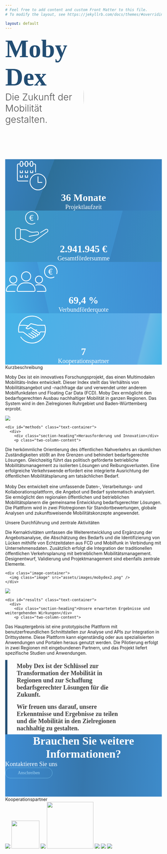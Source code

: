 ```yaml
---
# Feel free to add content and custom Front Matter to this file.
# To modify the layout, see https://jekyllrb.com/docs/themes/#overriding-theme-defaults

layout: default
---
```



<div class="borderless" style="display: flex;">
  <div style="flex: 1" class="centered">
      <div style="color: #224D73; font-size: 80px; font-family: 'Fira Sans'; font-weight: 800; word-wrap: break-word">Moby Dex</div>
      <div style="color: #545454; font-size: 30px; font-weight: 300;">Die Zukunft der Mobilit&auml;t gestalten.</div>
  </div>
  <div style="flex: 1; overflow: hidden; display: flex; align-items: flex-start;">
    <div class="text-container borderless" style="display: flex; align-items: center; height: 400px;">
      <img style="flex-shrink: 0; height: 500px; width: 600px; border-radius: 50% 0 0 50% / 70%;" src="assets/images/mobydex0.png" />
    </div>
  </div>
</div>


<div class="factbox-container">
  <div class="factbox-item" style="background: linear-gradient(111deg, #3780BE 0%, #3278AB 28%, #2D6F98 28%, #3983C4 100%);">
    <div>
<svg width="171" height="105" viewBox="0 0 171 105" fill="none" xmlns="http://www.w3.org/2000/svg">
<path d="M55.515 37.15V43.15H48.145V37.15M64.765 37.15V43.15H72.135V37.15M81.385 37.15V43.15H88.755V37.15M48.145 52.05V58.05H55.515V52.05M64.765 52.05V58.05H72.135V52.05M56.515 15.28H64.225M48.055 15.28H42.725C40.735 15.28 39.125 16.89 39.125 18.88V66.3C39.125 68.29 40.735 69.9 42.725 69.9H72.835M97.785 41.31V18.89C97.785 16.9 96.175 15.29 94.185 15.29H89.245M73.465 15.29H80.015M105.485 56.3V74.42H118.165M56.415 19.14V10.76C56.415 8.68999 54.735 6.99999 52.655 6.99999H51.905C49.835 6.99999 48.145 8.67999 48.145 10.76V19.14C48.145 21.21 49.825 22.9 51.905 22.9H52.655C54.725 22.9 56.415 21.22 56.415 19.14ZM72.585 19.14V10.76C72.585 8.68999 70.905 6.99999 68.825 6.99999H68.075C66.005 6.99999 64.315 8.67999 64.315 10.76V19.14C64.315 21.21 65.995 22.9 68.075 22.9H68.825C70.895 22.9 72.585 21.22 72.585 19.14ZM88.755 19.14V10.76C88.755 8.68999 87.075 6.99999 84.995 6.99999H84.245C82.175 6.99999 80.485 8.67999 80.485 10.76V19.14C80.485 21.21 82.165 22.9 84.245 22.9H84.995C87.065 22.9 88.755 21.22 88.755 19.14ZM105.485 47.18C91.315 47.18 79.825 58.67 79.825 72.84C79.825 87.01 91.315 98.5 105.485 98.5C119.655 98.5 131.145 87.01 131.145 72.84C131.145 58.67 119.655 47.18 105.485 47.18Z" stroke="white" stroke-width="2.53" stroke-linecap="round" stroke-linejoin="round"/>
</svg>
    </div>
    <div style="align-self: stretch; text-align: center; color: white; font-size: 32px; font-family: 'Fira Sans'; font-weight: 800; word-wrap: break-word">36 Monate</div>
    <div style="align-self: stretch; text-align: center; color: white; font-size: 20px; font-family: 'Fira Sans'; font-weight: 350; word-wrap: break-word">Projektlaufzeit</div>
  </div>

  <div class="factbox-item" style="background: linear-gradient(105deg, #3A97C3 0%, #3D8FCD 69%, #3884BF 69%, #398BC0 100%);">
    <div>
<svg width="171" height="105" viewBox="0 0 171 105" fill="none" xmlns="http://www.w3.org/2000/svg">
  <path d="M49.815 88.6338L73.075 99.7438C79.815 102.964 87.755 102.364 93.945 98.1738L135.405 68.3438C137.505 66.9238 138.075 64.0738 136.685 61.9538C135.345 59.9138 132.665 59.2638 130.545 60.4638L113.425 70.6338M76.905 82.8138L103.685 77.8438C106.125 77.3938 107.815 75.1338 107.555 72.6538C107.285 70.0538 104.985 68.1438 102.385 68.3738L90.615 69.5238C84.925 69.9838 79.245 68.5738 74.425 65.5138L72.965 64.5838C69.665 62.4938 65.845 61.3838 61.945 61.3838H49.335M104.495 29.8338C106.945 22.6738 105.275 14.4138 99.515 8.77375C91.545 0.953754 78.755 1.09375 70.965 9.09375C63.175 17.0938 63.305 29.9138 71.275 37.7338C77.965 44.2938 88.035 45.2538 95.715 40.6738M43.075 94.0138H39.305C36.035 94.0138 33.375 91.3638 33.375 88.0838V62.0638C33.375 58.7938 36.025 56.1338 39.305 56.1338H43.075C46.345 56.1338 49.005 58.7838 49.005 62.0638V88.0838C49.005 91.3538 46.355 94.0138 43.075 94.0138Z" stroke="white" stroke-width="2.2" stroke-linecap="round" stroke-linejoin="round"/>
  <path d="M83.465 29.5237C84.225 30.2437 85.295 30.6037 86.665 30.6037C87.375 30.6037 88.005 30.5037 88.575 30.3137C89.145 30.1237 89.775 29.8437 90.465 29.4837V31.4337C89.795 31.7637 89.135 32.0137 88.485 32.1937C87.835 32.3637 87.115 32.4537 86.315 32.4537C84.455 32.4537 82.945 31.9137 81.785 30.8337C80.625 29.7537 79.885 28.1837 79.565 26.1137H77.205L77.585 24.5637H79.485V22.0337H77.205L77.585 20.4837H79.595C80.015 18.4137 80.825 16.8137 82.055 15.6837C83.275 14.5537 84.735 13.9837 86.435 13.9837C88.135 13.9837 89.795 14.4637 91.295 15.4337L90.395 17.0037C89.705 16.5837 89.075 16.2837 88.505 16.1037C87.935 15.9237 87.275 15.8337 86.535 15.8337C85.395 15.8337 84.445 16.2137 83.675 16.9737C82.905 17.7337 82.355 18.9037 82.035 20.4837H89.065L88.685 22.0337H81.905V24.5637H88.175L87.825 26.1137H81.995C82.225 27.6737 82.725 28.8037 83.485 29.5237H83.465Z" fill="white" stroke-width="2.2" stroke-linecap="round" stroke-linejoin="round"/>
</svg>
    </div>
    <div style="align-self: stretch; text-align: center; color: white; font-size: 32px; font-family: 'Fira Sans'; font-weight: 800; word-wrap: break-word">2.941.945 &euro;</div>
    <div style="align-self: stretch; text-align: center; color: white; font-size: 20px; font-family: 'Fira Sans'; font-weight: 350; word-wrap: break-word">Gesamtf&ouml;rdersumme</div>
  </div>

  <div class="factbox-item" style="background: linear-gradient(77deg, #44AFE4 0%, #3F95D6 26%, #42A1DD 26%, #3E8CD2 100%);">
    <div>
<svg width="171" height="105" viewBox="0 0 171 105" fill="none" xmlns="http://www.w3.org/2000/svg">
<path d="M103.105 94.75H128.245C129.745 94.75 130.965 93.53 130.965 92.03C130.965 81.75 122.635 73.42 112.355 73.42H104.925C102.715 73.42 100.595 73.7999 98.635 74.5099M35.955 74.52C33.995 73.81 31.875 73.43 29.665 73.43H22.235C11.955 73.43 3.625 81.76 3.625 92.04C3.625 93.54 4.845 94.7599 6.345 94.7599H31.485M165.845 37.76C168.295 30.62 166.625 22.39 160.865 16.76C152.895 8.95995 140.105 9.09995 132.315 17.07C124.515 25.04 124.655 37.83 132.625 45.62C139.315 52.16 149.385 53.12 157.065 48.55M82.095 46.46C82.095 54.63 75.475 61.26 67.295 61.26C59.115 61.26 52.495 54.64 52.495 46.46C52.495 38.28 59.115 31.66 67.295 31.66C75.475 31.66 82.095 38.28 82.095 46.46ZM96.085 91.25C96.085 78 85.345 67.25 72.085 67.25H62.505C49.255 67.25 38.505 77.99 38.505 91.25C38.505 93.19 40.075 94.75 42.005 94.75H92.565C94.505 94.75 96.065 93.18 96.065 91.25H96.085ZM108.645 45.42C102.305 45.42 97.175 50.56 97.175 56.89C97.175 63.22 102.315 68.36 108.645 68.36C114.975 68.36 120.115 63.22 120.115 56.89C120.115 50.56 114.975 45.42 108.645 45.42ZM14.475 56.9C14.475 63.24 19.615 68.37 25.945 68.37C32.275 68.37 37.415 63.23 37.415 56.9C37.415 50.56 32.275 45.43 25.945 45.43C19.605 45.43 14.475 50.57 14.475 56.9Z" stroke="white" stroke-width="2.53" stroke-linecap="round" stroke-linejoin="round"/>
<path d="M144.805 37.46C145.565 38.18 146.635 38.53 148.005 38.53C148.715 38.53 149.345 38.44 149.915 38.25C150.485 38.06 151.115 37.78 151.805 37.42V39.36C151.135 39.69 150.475 39.94 149.825 40.11C149.175 40.28 148.455 40.37 147.655 40.37C145.795 40.37 144.285 39.83 143.125 38.75C141.965 37.67 141.225 36.1 140.905 34.05H138.545L138.925 32.5H140.825V29.98H138.545L138.925 28.43H140.935C141.355 26.37 142.165 24.77 143.395 23.64C144.615 22.51 146.075 21.94 147.775 21.94C149.475 21.94 151.135 22.42 152.635 23.39L151.735 24.95C151.045 24.53 150.415 24.24 149.845 24.05C149.275 23.87 148.615 23.78 147.875 23.78C146.735 23.78 145.785 24.16 145.015 24.92C144.245 25.68 143.695 26.85 143.375 28.42H150.405L150.025 29.97H143.245V32.49H149.515L149.165 34.04H143.335C143.565 35.59 144.065 36.73 144.825 37.44L144.805 37.46Z" fill="white"/>
</svg>
    </div>
    <div style="align-self: stretch; text-align: center; color: white; font-size: 32px; font-family: 'Fira Sans'; font-weight: 800; word-wrap: break-word">69,4 %</div>
    <div style="align-self: stretch; text-align: center; color: white; font-size: 20px; font-family: 'Fira Sans'; font-weight: 350; word-wrap: break-word">Verbundf&ouml;rderquote</div>
  </div>

  <div class="factbox-item" style="background: linear-gradient(104deg, #45B3E7 0%, #5EABE7 85%, #6ABAE7 86%, #46B4E7 100%);">
    <div>
<svg width="171" height="105" viewBox="0 0 171 105" fill="none" xmlns="http://www.w3.org/2000/svg">
<path d="M86.785 56.47L103.215 67.1C104.785 68.12 105.235 70.22 104.225 71.79C103.205 73.36 101.105 73.81 99.535 72.8L83.175 62.22M76.005 65.64L92.985 76.62C94.555 77.64 96.655 77.19 97.675 75.61C98.695 74.04 98.245 71.94 96.665 70.92L83.115 62.15M44.215 60.6H57.815L73.855 72.37L85.225 79.72C86.795 80.74 88.895 80.29 89.915 78.71C90.935 77.14 90.485 75.04 88.905 74.02L75.975 65.65M96.675 54.44L101.295 53.45M126.755 38.41H104.825L82.505 33.15L66.875 47.47C73.075 52.95 78.935 48.14 81.785 45.31L108.925 62.71C110.495 63.73 110.945 65.83 109.935 67.4C108.915 68.97 106.815 69.42 105.245 68.41L86.845 56.51M74.195 40.37L61.845 38.42H45.245M128.305 59.76H113.955L110.135 63.37M118.325 23.2C110.395 14.49 98.955 9 86.225 9C62.285 9 42.875 28.41 42.875 52.35C42.875 55.17 43.145 57.93 43.655 60.6M50.135 76.37C57.905 88.02 71.165 95.69 86.225 95.69C110.165 95.69 129.575 76.28 129.575 52.34C129.575 47.47 128.775 42.79 127.295 38.43" stroke="white" stroke-width="2.53" stroke-linecap="round" stroke-linejoin="round"/>
</svg>
    </div>
    <div style="align-self: stretch; text-align: center; color: white; font-size: 32px; font-family: 'Fira Sans'; font-weight: 800; word-wrap: break-word">7</div>
    <div style="align-self: stretch; text-align: center; color: white; font-size: 20px; font-family: 'Fira Sans'; font-weight: 350; word-wrap: break-word">Kooperationspartner</div>
  </div>
</div>


<div class="text-container">
  <div id="description" class="section-heading">Kurzbeschreibung</div>
  <p class="content" style="max-width: 750px;">
Moby Dex ist ein innovatives Forschungsprojekt, das einen Multimodalen Mobilit&auml;ts-Index entwickelt.
Dieser Index stellt das Verh&auml;ltnis von Mobilit&auml;tsangebot und -nachfrage dar und verwendet unter anderem Mobilfunkdaten und Floating Car Data (FCD).
Moby Dex erm&ouml;glicht den bedarfsgerechten Ausbau nachhaltiger Mobilit&auml;t in ganzen Regionen.
Das System wird in den Zielregionen Ruhrgebiet und Baden-W&uuml;rttemberg erprobt.
  </p>
</div>


<div class="grid-container">
  <div class="grid-row">
    <div class="image-container">
      <img src="assets/images/mobydex1.png" />
    </div>

    <div id="methods" class="text-container">
      <div>
        <div class="section-heading">Herausforderung und Innovation</div>
        <p class="two-column-content">
Die herk&ouml;mmliche Orientierung des &ouml;ffentlichen Nahverkehrs an r&auml;umlichen Zust&auml;ndigkeiten st&ouml;&szlig;t an ihre Grenzen und behindert bedarfsgerechte L&ouml;sungen.
Gleichzeitig f&uuml;hrt das politisch gef&ouml;rderte betriebliche Mobilit&auml;tsmanagement zu isolierten L&ouml;sungen und Reibungsverlusten.
Eine erfolgreiche Verkehrswende erfordert eine integrierte Ausrichtung der &ouml;ffentlichen Mobilit&auml;tsplanung am tats&auml;chlichen Bedarf.<br/><br/>
Moby Dex entwickelt eine umfassende Daten-, Verarbeitungs- und Kollaborationsplattform, die Angebot und Bedarf systematisch analysiert.
Sie erm&ouml;glicht den regionalen &ouml;ffentlichen und betrieblichen Mobilit&auml;tsplanern die gemeinsame Entwicklung bedarfsgerechter L&ouml;sungen.
Die Plattform wird in zwei Pilotregionen f&uuml;r Standortbewertungen, globale Analysen und zukunftsweisende Mobilit&auml;tskonzepte angewendet.
        </p>
      </div>
    </div>
  </div>

  <div class="grid-row">
    <div class="text-container">
      <div>
        <div class="section-heading">Unsere Durchf&uuml;hrung und zentrale Aktivit&auml;ten</div>
        <p class="two-column-content">
Die Kernaktivit&auml;ten umfassen die Weiterentwicklung und Erg&auml;nzung der Angebotsanalyse,
die Absch&auml;tzung des Bedarfs und die Identifizierung von L&uuml;cken mithilfe von Echtzeitdaten aus FCD und Mobilfunk in Verbindung mit Unternehmensdaten.
Zus&auml;tzlich erfolgt die Integration der traditionellen &ouml;ffentlichen Verkehrsplanung mit betrieblichem Mobilit&auml;tsmanagement.
Designentwurf, Validierung und Projektmanagement sind ebenfalls zentrale Elemente.
        </p>
      </div>
    </div>

    <div class="image-container">
      <img class="image" src="assets/images/mobydex2.png" />
    </div>
  </div>


  <div class="grid-row">
    <div class="image-container">
      <img src="assets/images/mobydex3.png" />
    </div>

    <div id="results" class="text-container">
      <div>
        <div class="section-heading">Unsere erwarteten Ergebnisse und weitergehenden Wirkungen</div>
        <p class="two-column-content">
Das Hauptergebnis ist eine prototypische Plattform mit benutzerfreundlichen Schnittstellen zur Analyse und APIs zur Integration in Drittsysteme.
Diese Plattform kann eigenst&auml;ndig oder aus spezialisierten Anwendungen und Portalen heraus genutzt werden.
Die Pilotierung erfolgt in zwei Regionen mit eingebundenen Partnern, und das Projekt liefert spezifische Studien und Anwendungen.
        </p>
      </div>
    </div>
  </div>

  <div class="grid-row">
<!--    <div style="left: 168px; top: 75px; position: absolute; justify-content: flex-start; align-items: flex-start; gap: 122px; display: inline-flex">-->
    <div class="text-container">
      <div style="max-width: 355px; padding-top: 8px; padding-bottom: 8px; padding-left: 30px; padding-right: 20px; border-left: 7px #224D73 solid; justify-content: center; align-items: center; gap: 8px; display: flex">
        <div style="flex: 1 1 0; color: #3F3F3F; font-size: 20px; font-family: 'Fira Sans'; font-weight: 800; word-wrap: break-word">
Moby Dex ist der Schl&uuml;ssel zur Transformation der Mobilit&auml;t in Regionen und zur Schaffung bedarfsgerechter L&ouml;sungen f&uuml;r die Zukunft.</div>
      </div>
      </div>
    <div class="text-container">
      <div style="max-width: 355px; padding-top: 8px; padding-bottom: 8px; padding-left: 30px; padding-right: 20px; border-left: 7px #224D73 solid; justify-content: center; align-items: center; gap: 8px; display: flex">
        <div style="flex: 1 1 0; color: #3F3F3F; font-size: 20px; font-family: 'Fira Sans'; font-weight: 800; word-wrap: break-word">
Wir freuen uns darauf, unsere Erkenntnisse und Ergebnisse zu teilen und die Mobilit&auml;t in den Zielregionen nachhaltig zu gestalten.</div>
      </div>
  </div>
  </div>
</div>

<div id="contact" class="text-container" style="margin: 0; align-items: center; display: flexbox; flex-direction: column; width: 100%; height: 200px; background: linear-gradient(92deg, #3E8CD2 0%, #3677AD 50%, #3E8BCA 100%)">
  <div style="color: white; font-size: 36px; font-family: 'Fira Sans'; font-weight: 800; word-wrap: break-word; text-align: center;">Brauchen Sie weitere Informationen?</div>
  <div style="color: white; font-size: 20px; font-family: 'Fira Sans'; font-weight: 400; word-wrap: break-word">Kontaktieren Sie uns</div>
  <div style="width: 114px; padding-left: 18px; padding-right: 18px; padding-top: 8px; padding-bottom: 8px; border-radius: 20px; border: 1px #6ABAE7 solid; justify-content: center; align-items: center; gap: 8px; display: inline-flex">
    <a href="mailto:johndoe@example.org?subject=Meine%20Anfrage%20betreffend%20MobyDex" style="text-decoration: none; text-align: center; color: #A7D8F4; font-size: 14px; font-family: 'Fira Sans'; font-weight: 400; word-wrap: break-word">Anschreiben</a>
  </div>
</div>


<div class="text-container" style="justify-content: center;">
  <div class="section-heading">Kooperationspartner</div>
</div>
<div class="partner-grid">
  <img src="assets/images/partners/ciss-logo.svg" />
  <img src="assets/images/partners/cas-logo.jpeg" style="height: 90px; width: auto" />
  <img src="assets/images/partners/yellowmap-logo.svg" />
  <img src="assets/images/partners/ui-logo.png" style="width: 150px; height: auto" />
  <img src="assets/images/partners/locoslab-logo.png" />
  <img src="assets/images/partners/university-leipzig-logo.png" />
  <img src="assets/images/partners/university-duisburg-essen-logo.svg" />
</div>
